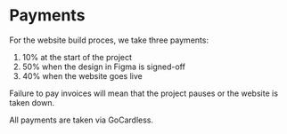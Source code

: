 # Payments

For the website build proces, we take three payments:

1. 10% at the start of the project
2. 50% when the design in Figma is signed-off
3. 40% when the website goes live

Failure to pay invoices will mean that the project pauses or the website is taken down.

All payments are taken via GoCardless.
